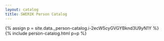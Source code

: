 ```yaml
---
layout: catalog
title: SWERIK Person Catalog
---
```

{% assign p = site.data._person-catalog.i-2ecW5cyGVGYBknd3U9yN1Y %}
{% include person-catalog.html p=p %}

